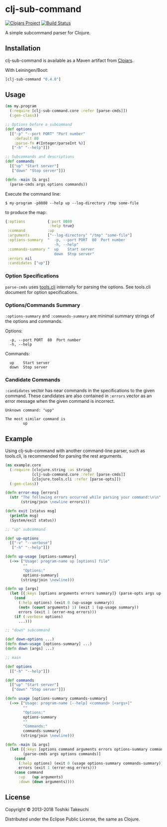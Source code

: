 # clj-sub-command

[![Clojars Project](https://img.shields.io/clojars/v/clj-sub-command.svg)](https://clojars.org/clj-sub-command)
[![Build Status](https://travis-ci.org/totakke/clj-sub-command.svg?branch=master)](https://travis-ci.org/totakke/clj-sub-command)

A simple subcommand parser for Clojure.

## Installation

clj-sub-command is available as a Maven artifact from [Clojars](https://clojars.org/clj-sub-command).

With Leiningen/Boot:

```clojure
[clj-sub-command "0.4.0"]
```

## Usage

```clojure
(ns my.program
  (:require [clj-sub-command.core :refer [parse-cmds]])
  (:gen-class))

;; Options before a subcommand
(def options
  [["-p" "--port PORT" "Port number"
    :default 80
    :parse-fn #(Integer/parseInt %)]
   ["-h" "--help"]])

;; Subcommands and descriptions
(def commands
  [["up" "Start server"]
   ["down" "Stop server"]])

(defn -main [& args]
  (parse-cmds args options commands))
```

Execute the command line:

```console
$ my-program -p8080 --help up --log-directory /tmp some-file
```

to produce the map:

```clojure
{:options          {:port 8080
                    :help true}
 :command          :up
 :arguments        ["--log-directory" "/tmp" "some-file"]
 :options-summary  "  -p, --port PORT  80  Port number
                      -h, --help"
 :commands-summary "  up    Start server
                      down  Stop server"
 :errors nil
 :candidates ["up"]}
```

### Option Specifications

`parse-cmds` uses [tools.cli](https://github.com/clojure/tools.cli) internally
for parsing the options. See tools.cli document for option specifications.

### Options/Commands Summary

`:options-summary` and `:commands-summary` are minimal summary strings of the
options and commands.

Options:

```
  -p, --port PORT  80  Port number
  -h, --help
```

Commands:

```
  up    Start server
  down  Stop server
```

### Candidate Commands

`:candidates` vector has near commands in the specifications to the given
command. These candidates are also contained in `:errors` vector as an error
message when the given command is incorrect.

```
Unknown command: "upp"

The most similar command is
        up
```

## Example

Using clj-sub-command with another command-line parser, such as tools.cli, is
recommended for parsing the rest arguments.

```clojure
(ns example.core
  (:require [clojure.string :as string]
            [clj-sub-command.core :refer [parse-cmds]]
            [clojure.tools.cli :refer [parse-opts]])
  (:gen-class))

(defn error-msg [errors]
  (str "The following errors occurred while parsing your command:\n\n"
       (string/join \newline errors)))

(defn exit [status msg]
  (println msg)
  (System/exit status))

;; "up" subcommand

(def up-options
  [["-v" "--verbose"]
   ["-h" "--help"]])

(defn up-usage [options-summary]
  (->> ["Usage: program-name up [options] file"
        ""
        "Options:"
        options-summary]
       (string/join \newline)))

(defn up [args]
  (let [{:keys [options arguments errors summary]} (parse-opts args up-options)]
    (cond
      (:help options) (exit 0 (up-usage summary))
      (not= (count arguments) 1) (exit 1 (up-usage summary))
      errors (exit 1 (error-msg errors)))
    (if (:verbose options)
      ...)))

;; "down" subcommand

(def down-options ...)
(defn down-usage [options-summary] ...)
(defn down [args] ...)

;; main

(def options
  [["-h" "--help"]])

(def commands
  [["up" "Start server"]
   ["down" "Stop server"]])

(defn usage [options-summary commands-summary]
  (->> ["Usage: program-name [--help] <command> [<args>]"
        ""
        "Options:"
        options-summary
        ""
        "Commands:"
        commands-summary]
       (string/join \newline)))

(defn -main [& args]
  (let [{:keys [options command arguments errors options-summary commands-summary]}
        (parse-cmds args options commands)]
    (cond
      (:help options) (exit 0 (usage options-summary commands-summary))
      errors (exit 1 (error-msg errors)))
    (case command
      :up   (up arguments)
      :down (down arguments))))
```

## License

Copyright © 2013-2018 Toshiki Takeuchi

Distributed under the Eclipse Public License, the same as Clojure.
